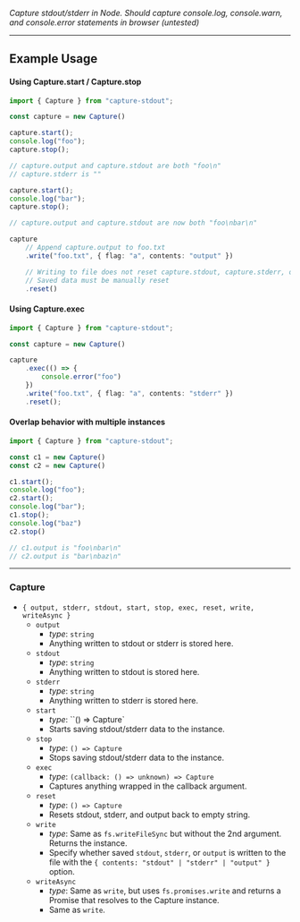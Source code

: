 *Capture stdout/stderr in Node.  Should capture console.log, console.warn, and
console.error statements in browser (untested)*

---

## Example Usage

#### Using Capture.start / Capture.stop

```typescript
import { Capture } from "capture-stdout";

const capture = new Capture()

capture.start();
console.log("foo");
capture.stop();

// capture.output and capture.stdout are both "foo\n"
// capture.stderr is ""

capture.start();
console.log("bar");
capture.stop();

// capture.output and capture.stdout are now both "foo\nbar\n"

capture
    // Append capture.output to foo.txt
    .write("foo.txt", { flag: "a", contents: "output" })

    // Writing to file does not reset capture.stdout, capture.stderr, or capture.output
    // Saved data must be manually reset
    .reset()
```

#### Using Capture.exec

```typescript
import { Capture } from "capture-stdout";

const capture = new Capture()

capture
    .exec(() => {
        console.error("foo")
    })
    .write("foo.txt", { flag: "a", contents: "stderr" })
    .reset();
```

#### Overlap behavior with multiple instances

```typescript
import { Capture } from "capture-stdout";

const c1 = new Capture()
const c2 = new Capture()

c1.start();
console.log("foo");
c2.start();
console.log("bar");
c1.stop();
console.log("baz")
c2.stop()

// c1.output is "foo\nbar\n"
// c2.output is "bar\nbaz\n"

```

---

### Capture

- `{ output, stderr, stdout, start, stop, exec, reset, write, writeAsync }`
    - `output`
        - *type*: `string`
        - Anything written to stdout or stderr is stored here.
    - `stdout`
        - *type*: `string`
        - Anything written to stdout is stored here.
    - `stderr`
        - *type*: `string`
        - Anything written to stderr is stored here.
    - `start`
        - *type*: ``() => Capture`
        - Starts saving stdout/stderr data to the instance.
    - `stop`
        - *type*: `() => Capture`
        - Stops saving stdout/stderr data to the instance.
    - `exec`
        - *type*: `(callback: () => unknown) => Capture`
        - Captures anything wrapped in the callback argument.
    - `reset`
        - *type*: `() => Capture`
        - Resets stdout, stderr, and output back to empty string.
    - `write`
        - *type*: Same as `fs.writeFileSync` but without the 2nd argument.
          Returns the instance.
        - Specify whether saved `stdout`, `stderr`, or `output` is written to the file
          with the `{ contents: "stdout" | "stderr" | "output" }` option.
    - `writeAsync`
        - *type*:  Same as `write`, but uses `fs.promises.write` and returns a
          Promise that resolves to the Capture instance.
        - Same as `write`.












